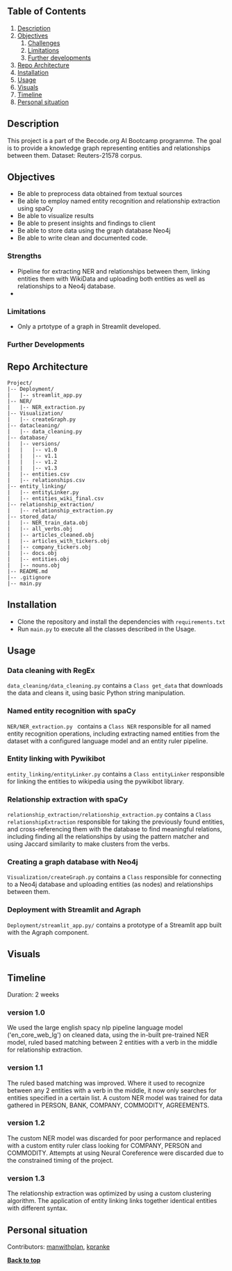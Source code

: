 

## Table of Contents
1. [Description](#description)
1. [Objectives](#objectives)
	1. [Challenges](#challenges)
	2. [Limitations](#limitations)
	3. [Further developments](#further-developments)
1. [Repo Architecture](#repo-architecture)
1. [Installation](#installation)
1. [Usage](#usage)
1. [Visuals](#visuals)
1. [Timeline](#timeline)
1. [Personal situation](#personal-situation)

## Description
This project is a part of the Becode.org AI Bootcamp programme. The goal is to provide a knowledge graph representing entities and relationships between them. Dataset: Reuters-21578 corpus.


## Objectives
- Be able to preprocess data obtained from textual sources
- Be able to employ named entity recognition and relationship extraction using spaCy
- Be able to visualize results
- Be able to present insights and findings to client
- Be able to store data using the graph database Neo4j
- Be able to write clean and documented code.

### Strengths
- Pipeline for extracting NER and relationships between them, linking entities them with WikiData and uploading both entities as well as relationships to a Neo4j database.
- 
### Limitations
- Only a prtotype of a graph in Streamlit developed.

### Further Developments

## Repo Architecture
```
Project/
|-- Deployment/
|   |-- streamlit_app.py
|-- NER/
|   |-- NER_extraction.py
|-- Visualization/
|   |-- createGraph.py
|-- datacleaning/
|   |-- data_cleaning.py
|-- database/
|   |-- versions/
|   |   |-- v1.0
|   |   |-- v1.1
|   |   |-- v1.2
|   |   |-- v1.3
|   |-- entities.csv
|   |-- relationships.csv
|-- entity_linking/
|   |-- entityLinker.py
|   |-- entities_wiki_final.csv
|-- relationship_extraction/
|   |-- relationship_extraction.py
|-- stored_data/
|   |-- NER_train_data.obj
|   |-- all_verbs.obj
|   |-- articles_cleaned.obj
|   |-- articles_with_tickers.obj
|   |-- company_tickers.obj
|   |-- docs.obj
|   |-- entities.obj
|   |-- nouns.obj
|-- README.md
|-- .gitignore
|-- main.py
```

## Installation
- Clone the repository and install the dependencies with `requirements.txt`
- Run `main.py` to execute all the classes described in the Usage.
## Usage

### Data cleaning with RegEx
`data_cleaning/data_cleaning.py` contains a `Class get_data` that downloads the data and cleans it, using basic Python string manipulation.

### Named entity recognition with spaCy
`NER/NER_extraction.py ` contains a `Class NER` responsible for all named entity recognition operations, including extracting named entities from the dataset with a configured language model and an entity ruler pipeline. 

### Entity linking with Pywikibot
`entity_linking/entityLinker.py` contains a `Class entityLinker` responsible for linking the entities to wikipedia using the pywikibot library.

### Relationship extraction with spaCy
`relationship_extraction/relationship_extraction.py` contains a `Class relationshipExtraction` responsible for taking the previously found entities, and cross-referencing them with the database to find meaningful relations, including finding all the relationships by using the pattern matcher and using Jaccard similarity to make clusters from the verbs.

### Creating a graph database with Neo4j
`Visualization/createGraph.py` contains a `Class` responsible for connecting to a Neo4j database and uploading entities (as nodes) and relationships between them. 

### Deployment with Streamlit and Agraph
`Deployment/streamlit_app.py/` contains a prototype of a Streamlit app built with the Agraph component.
## Visuals

## Timeline
Duration: 2 weeks

### version 1.0 
We used the large english spacy nlp pipeline language model ('en_core_web_lg') on cleaned data, using the in-built pre-trained NER model, 
ruled based matching between 2 entities with a verb in the middle for relationship extraction.

### version 1.1 
The ruled based matching was improved. Where it used to recognize between any 2 entities with a verb in the middle, it now only searches 
for entities specified in a certain list. A custom NER model was trained for data gathered in PERSON, BANK, COMPANY, COMMODITY, AGREEMENTS.

### version 1.2 
The custom NER model was discarded for poor performance and replaced with a custom entity ruler class looking for COMPANY, PERSON and COMMODITY.
Attempts at using Neural Coreference were discarded due to the constrained timing of the project.

### version 1.3
The relationship extraction was optimized by using a custom clustering algorithm. The application of entity linking links together identical entities 
with different syntax.

## Personal situation
Contributors: [manwithplan](https://github.com/manwithplan), [kpranke](https://github.com/kpranke)

**[Back to top](#table-of-contents)**
